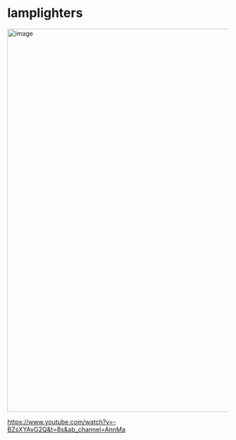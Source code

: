 # lamplighters

<img width="868" alt="image" src="https://user-images.githubusercontent.com/40205923/224903898-488c67b6-866d-4697-bdcb-3a2a12d2bf3f.png">

https://www.youtube.com/watch?v=-BZsXYAvG2Q&t=8s&ab_channel=AnnMa

